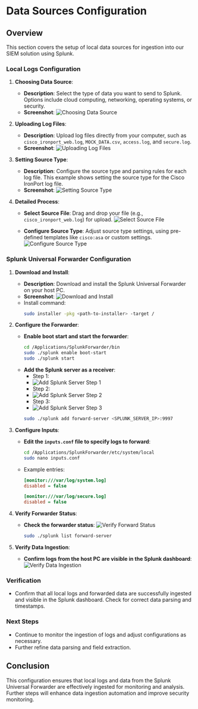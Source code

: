 # Data Sources Configuration

## Overview
This section covers the setup of local data sources for ingestion into our SIEM solution using Splunk.

### Local Logs Configuration

1. **Choosing Data Source**:
   - **Description**: Select the type of data you want to send to Splunk. Options include cloud computing, networking, operating systems, or security.
   - **Screenshot**:
     ![Choosing Data Source](../screenshots/data_ingestion/Selecting_Data_Source.png)

2. **Uploading Log Files**:
   - **Description**: Upload log files directly from your computer, such as `cisco_ironport_web.log`, `MOCK_DATA.csv`, `access.log`, and `secure.log`.
   - **Screenshot**:
     ![Uploading Log Files](../screenshots/data_ingestion/Selecting_Source_File.png)

3. **Setting Source Type**:
   - **Description**: Configure the source type and parsing rules for each log file. This example shows setting the source type for the Cisco IronPort log file.
   - **Screenshot**:
     ![Setting Source Type](../screenshots/data_ingestion/Setting_Source_Type.png)

4. **Detailed Process**:
   - **Select Source File**: Drag and drop your file (e.g., `cisco_ironport_web.log`) for upload.
     ![Select Source File](../screenshots/data_ingestion/Select_Source_File.png)

   - **Configure Source Type**: Adjust source type settings, using pre-defined templates like `cisco:asa` or custom settings.
     ![Configure Source Type](../screenshots/data_ingestion/Configure_Source_Type.png)

### Splunk Universal Forwarder Configuration

1. **Download and Install**:
   - **Description**: Download and install the Splunk Universal Forwarder on your host PC.
   - **Screenshot**:
     ![Download and Install](../screenshots/data_ingestion/Download_and_install_forwarder.png)
   - Install command:
     ```bash
     sudo installer -pkg <path-to-installer> -target /
     ```

2. **Configure the Forwarder**:
   - **Enable boot start and start the forwarder**:
     ```bash
     cd /Applications/SplunkForwarder/bin
     sudo ./splunk enable boot-start
     sudo ./splunk start
     ```
   - **Add the Splunk server as a receiver**:
     - Step 1:
     - 
       ![Add Splunk Server Step 1](../screenshots/data_ingestion/add_splunk_server_step1.png)
     - Step 2:
     - 
       ![Add Splunk Server Step 2](../screenshots/data_ingestion/add_splunk_server_step2.png)
     - Step 3:
     - 
       ![Add Splunk Server Step 3](../screenshots/data_ingestion/add_splunk_server_step3.png)
     ```bash
     sudo ./splunk add forward-server <SPLUNK_SERVER_IP>:9997
     ```

3. **Configure Inputs**:
   - **Edit the `inputs.conf` file to specify logs to forward**:
     ```bash
     cd /Applications/SplunkForwarder/etc/system/local
     sudo nano inputs.conf
     ```
   - Example entries:
     ```ini
     [monitor:///var/log/system.log]
     disabled = false

     [monitor:///var/log/secure.log]
     disabled = false
     ```

4. **Verify Forwarder Status**:
   - **Check the forwarder status**:
     ![Verify Forward Status](../screenshots/data_ingestion/Verify_forward_status.png)
     ```bash
     sudo ./splunk list forward-server
     ```

5. **Verify Data Ingestion**:
   - **Confirm logs from the host PC are visible in the Splunk dashboard**:
     ![Verify Data Ingestion](../screenshots/data_ingestion/Verify_data_ingestion1.5.png)

### Verification
- Confirm that all local logs and forwarded data are successfully ingested and visible in the Splunk dashboard. Check for correct data parsing and timestamps.

### Next Steps
- Continue to monitor the ingestion of logs and adjust configurations as necessary.
- Further refine data parsing and field extraction.

## Conclusion
This configuration ensures that local logs and data from the Splunk Universal Forwarder are effectively ingested for monitoring and analysis. Further steps will enhance data ingestion automation and improve security monitoring.
